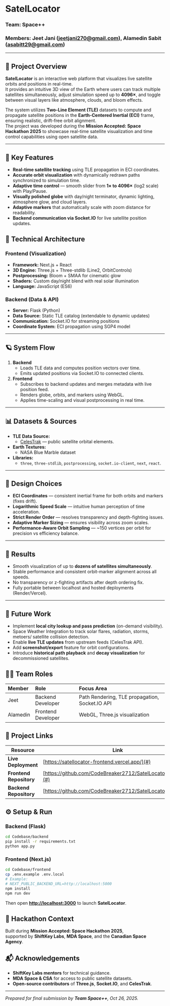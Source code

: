 # SatelLocator

### Team: Space++
### Members: Jeet Jani (jeetjani270@gmail.com), Alamedin Sabit (asabitt29@gmail.com)

---

## 🚀 Project Overview

**SatelLocator** is an interactive web platform that visualizes live satellite orbits and positions in real-time.  
It provides an intuitive 3D view of the Earth where users can track multiple satellites simultaneously, adjust simulation speed up to **4096×**, and toggle between visual layers like atmosphere, clouds, and bloom effects.

The system utilizes **Two-Line Element (TLE)** datasets to compute and propagate satellite positions in the **Earth-Centered Inertial (ECI)** frame, ensuring realistic, drift-free orbit alignment.  
The project was developed during the **Mission Accepted: Space Hackathon 2025** to showcase real-time satellite visualization and time control capabilities using open satellite data.

---

## 🧩 Key Features

- **Real-time satellite tracking** using TLE propagation in ECI coordinates.  
- **Accurate orbit visualization** with dynamically redrawn paths synchronized to simulation time.  
- **Adaptive time control** — smooth slider from **1× to 4096×** (log2 scale) with Play/Pause.  
- **Visually polished globe** with day/night terminator, dynamic lighting, atmosphere glow, and cloud layers.  
- **Adaptive markers** that automatically scale with zoom distance for readability.
- **Backend communication via Socket.IO** for live satellite position updates.  

## 🧠 Technical Architecture

### Frontend (Visualization)
- **Framework:** Next.js + React  
- **3D Engine:** Three.js + Three-stdlib (Line2, OrbitControls)  
- **Postprocessing:** Bloom + SMAA for cinematic glow  
- **Shaders:** Custom day/night blend with real solar illumination  
- **Language:** JavaScript (ES6)  

### Backend (Data & API)
- **Server:** Flask (Python)
- **Data Source:** Static TLE catalog (extendable to dynamic updates)  
- **Communication:** Socket.IO for streaming positions  
- **Coordinate System:** ECI propagation using SGP4 model  

---

## 🪐 System Flow

1. **Backend**
   - Loads TLE data and computes position vectors over time.
   - Emits updated positions via Socket.IO to connected clients.
2. **Frontend**
   - Subscribes to backend updates and merges metadata with live position feed.
   - Renders globe, orbits, and markers using WebGL.
   - Applies time-scaling and visual postprocessing in real time.

---

## 📊 Datasets & Sources

- **TLE Data Source:**  
  - [CelesTrak](https://celestrak.org/NORAD/elements/) — public satellite orbital elements.  
- **Earth Textures:**  
  - NASA Blue Marble dataset  
- **Libraries:**  
  - `three`, `three-stdlib`, `postprocessing`, `socket.io-client`, `next`, `react`.

---

## 🎨 Design Choices

- **ECI Coordinates** — consistent inertial frame for both orbits and markers (fixes drift).  
- **Logarithmic Speed Scale** — intuitive human perception of time acceleration.  
- **Strict Render Order** — resolves transparency and depth-fighting issues.  
- **Adaptive Marker Sizing** — ensures visibility across zoom scales.   
- **Performance-Aware Orbit Sampling** — ~150 vertices per orbit for precision vs efficiency balance.

---

## 🔬 Results

- Smooth visualization of up to **dozens of satellites simultaneously**.  
- Stable performance and consistent orbit-marker alignment across all speeds.  
- No transparency or z-fighting artifacts after depth ordering fix.  
- Fully portable between localhost and hosted deployments (Render/Vercel).  

---

## 🧭 Future Work

- Implement **local city lookup and pass prediction** (on-demand visibility).  
- Space Weather Integration to track solar flares, radiation, storms, metoers/ satellite collision detection.
- Enable **live TLE updates** from upstream feeds (CelesTrak API).  
- Add **screenshot/export** feature for orbit configurations.  
- Introduce **historical path playback** and **decay visualization** for decommissioned satellites.

## 🧑‍💻 Team Roles

| Member | Role | Focus Area |
|:--|:--|:--|
| Jeet | Backend Developer | Path Rendering, TLE propagation, Socket.IO API |
| Alamedin | Frontend Developer | WebGL, Three.js visualization |


## 🔗 Project Links

| Resource | Link |
|-----------|------|
| **Live Deployment** | [https://satellocator-frontend.vercel.app/](#) |
| **Frontend Repository** | [https://github.com/CodeBreaker2712/SatelLocator_Frontend](#) |
| **Backend Repository** | [https://github.com/CodeBreaker2712/SatelLocator](#) |

## ⚙️ Setup & Run

### Backend (Flask)
```bash
cd Codebase/backend
pip install -r requirements.txt
python app.py
```

### Frontend (Next.js)
```bash
cd Codebase/frontend
cp .env.example .env.local
# Example:
# NEXT_PUBLIC_BACKEND_URL=http://localhost:5000
npm install
npm run dev
```

Then open **[http://localhost:3000](http://localhost:3000)** to launch **SatelLocator**.



## 🏁 Hackathon Context

Built during **Mission Accepted: Space Hackathon 2025**,  
supported by **ShiftKey Labs**, **MDA Space**, and the **Canadian Space Agency**.


## 📬 Acknowledgements

- **ShiftKey Labs mentors** for technical guidance.  
- **MDA Space & CSA** for access to public satellite datasets.  
- **Open-source contributors** of **Three.js**, **Socket.IO**, and **CelesTrak**.

---

*Prepared for final submission by **Team Space++**, Oct 26, 2025.*
